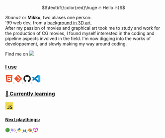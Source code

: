  $$\textbf{\color{red}\huge 🔥 Hello 🔥}$$

_Shanaz_ or **Mikko**, two aliases one person:  
'99 web dev, from a [background in 3D art](https://vimeo.com/725216665).  
After my passion of movies and graphical art took me to study and work for the production of CG movies, I found myself interested in the coding and pipeline aspects involved in the field. I'm now digging into the works of developpement, and slowly making my way around coding.

Find me on <a href="https://www.linkedin.com/in/mikko-petremand-1b7676240/"><img src="https://cdn-icons-png.flaticon.com/256/174/174857.png" width=3%>

### I use
<img src="https://raw.githubusercontent.com/devicons/devicon/6910f0503efdd315c8f9b858234310c06e04d9c0/icons/html5/html5-original.svg" width=5%> <img src="https://raw.githubusercontent.com/devicons/devicon/6910f0503efdd315c8f9b858234310c06e04d9c0/icons/git/git-original.svg" width=5%> <img src="https://raw.githubusercontent.com/devicons/devicon/6910f0503efdd315c8f9b858234310c06e04d9c0/icons/github/github-original.svg" width=5%> <img src="https://raw.githubusercontent.com/devicons/devicon/6910f0503efdd315c8f9b858234310c06e04d9c0/icons/vscode/vscode-original.svg" width=5%> 


### 🌱 Currently learning
<img src="https://raw.githubusercontent.com/devicons/devicon/6910f0503efdd315c8f9b858234310c06e04d9c0/icons/javascript/javascript-original.svg" width=5%>

#### Next playthings:
<img src="https://raw.githubusercontent.com/devicons/devicon/6910f0503efdd315c8f9b858234310c06e04d9c0/icons/nodejs/nodejs-original.svg" width=3%> <img src="https://raw.githubusercontent.com/devicons/devicon/6910f0503efdd315c8f9b858234310c06e04d9c0/icons/discordjs/discordjs-original.svg" width=3%> <img src="https://raw.githubusercontent.com/devicons/devicon/6910f0503efdd315c8f9b858234310c06e04d9c0/icons/python/python-original.svg" width=3%> <img src="https://raw.githubusercontent.com/devicons/devicon/6910f0503efdd315c8f9b858234310c06e04d9c0/icons/maya/maya-original.svg" width=2%> <img src="https://raw.githubusercontent.com/devicons/devicon/6910f0503efdd315c8f9b858234310c06e04d9c0/icons/blender/blender-original.svg" width=3%> <img src="https://raw.githubusercontent.com/devicons/devicon/6910f0503efdd315c8f9b858234310c06e04d9c0/icons/angular/angular-original.svg" width=3%>


<!--- linking
[linkedin]: https://www.linkedin.com/in/mikko-petremand-1b7676240/
---->
<!---img
[lkd]: https://cdn-icons-png.flaticon.com/256/174/174857.png
--->

<!--
**MikkoPet/MikkoPet** is a ✨ _special_ ✨ repository because its `README.md` (this file) appears on your GitHub profile.

Here are some ideas to get you started:

- 🔭 I’m currently working on ...
- 🌱 I’m currently learning ...
- 👯 I’m looking to collaborate on ...
- 🤔 I’m looking for help with ...
- 💬 Ask me about ...
- 📫 How to reach me: ...
- 😄 Pronouns: ...
- ⚡ Fun fact: ...
-->
